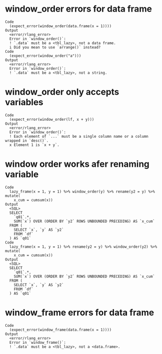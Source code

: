 # window_order errors for data frame

    Code
      (expect_error(window_order(data.frame(x = 1))))
    Output
      <error/rlang_error>
      Error in `window_order()`:
      ! `.data` must be a <tbl_lazy>, not a data frame.
      i Did you mean to use `arrange()` instead?
    Code
      (expect_error(window_order("a")))
    Output
      <error/rlang_error>
      Error in `window_order()`:
      ! `.data` must be a <tbl_lazy>, not a string.

# window_order only accepts variables

    Code
      (expect_error(window_order(lf, x + y)))
    Output
      <error/rlang_error>
      Error in `window_order()`:
      ! Each element of `...` must be a single column name or a column wrapped in `desc()`.
      x Element 1 is `x + y`.

# window order works afer renaming variable

    Code
      lazy_frame(x = 1, y = 1) %>% window_order(y) %>% rename(y2 = y) %>% mutate(
        x_cum = cumsum(x))
    Output
      <SQL>
      SELECT
        `q01`.*,
        SUM(`x`) OVER (ORDER BY `y2` ROWS UNBOUNDED PRECEDING) AS `x_cum`
      FROM (
        SELECT `x`, `y` AS `y2`
        FROM `df`
      ) AS `q01`
    Code
      lazy_frame(x = 1, y = 1) %>% rename(y2 = y) %>% window_order(y2) %>% mutate(
        x_cum = cumsum(x))
    Output
      <SQL>
      SELECT
        `q01`.*,
        SUM(`x`) OVER (ORDER BY `y2` ROWS UNBOUNDED PRECEDING) AS `x_cum`
      FROM (
        SELECT `x`, `y` AS `y2`
        FROM `df`
      ) AS `q01`

# window_frame errors for data frame

    Code
      (expect_error(window_frame(data.frame(x = 1))))
    Output
      <error/rlang_error>
      Error in `window_frame()`:
      ! `.data` must be a <tbl_lazy>, not a <data.frame>.

